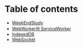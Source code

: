 # Table of contents

* [WeekEndStudy](README.md)
* [WebWorker와 ServiceWorker](webworker-serviceworker.md)
* [IndexedDB](indexeddb.md)
* [WebSocket](websocket.md)

